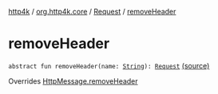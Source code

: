 [http4k](../../index.md) / [org.http4k.core](../index.md) / [Request](index.md) / [removeHeader](./remove-header.md)

# removeHeader

`abstract fun removeHeader(name: `[`String`](https://kotlinlang.org/api/latest/jvm/stdlib/kotlin/-string/index.html)`): `[`Request`](index.md) [(source)](https://github.com/http4k/http4k/blob/master/http4k-core/src/main/kotlin/org/http4k/core/http.kt#L138)

Overrides [HttpMessage.removeHeader](../-http-message/remove-header.md)

